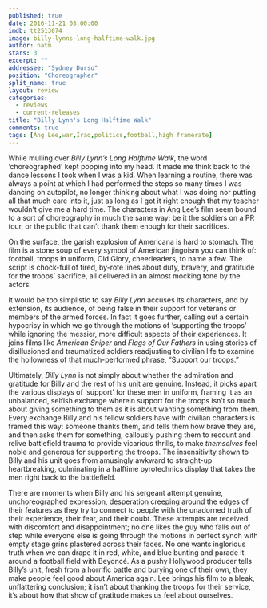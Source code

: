 ```yaml
---
published: true
date: 2016-11-21 08:00:00
imdb: tt2513074
image: billy-lynns-long-halftime-walk.jpg
author: natm
stars: 3
excerpt: ""
addressee: "Sydney Durso"
position: "Choreographer"
split_name: true
layout: review
categories: 
  - reviews
  - current-releases
title: "Billy Lynn's Long Halftime Walk"
comments: true
tags: [Ang Lee,war,Iraq,politics,football,high framerate]
---
```

While mulling over _Billy Lynn’s Long Halftime Walk_, the word ‘choreographed’ kept popping into my head. It made me think back to the dance lessons I took when I was a kid. When learning a routine, there was always a point at which I had performed the steps so many times I was dancing on autopilot, no longer thinking about what I was doing nor putting all that much care into it, just as long as I got it right enough that my teacher wouldn’t give me a hard time. The characters in Ang Lee’s film seem bound to a sort of choreography in much the same way; be it the soldiers on a PR tour, or the public that can’t thank them enough for their sacrifices. 

On the surface, the garish explosion of Americana is hard to stomach. The film is a stone soup of every symbol of American jingoism you can think of: football, troops in uniform, Old Glory, cheerleaders, to name a few. The script is chock-full of tired, by-rote lines about duty, bravery, and gratitude for the troops’ sacrifice, all delivered in an almost mocking tone by the actors. 

It would be too simplistic to say _Billy Lynn_ accuses its characters, and by extension, its audience, of being false in their support for veterans or members of the armed forces. In fact it goes further, calling out a certain hypocrisy in which we go through the motions of ‘supporting the troops’ while ignoring the messier, more difficult aspects of their experiences. It joins films like _American Sniper_ and _Flags of Our Fathers_ in using stories of disillusioned and traumatized soldiers readjusting to civilian life to examine the hollowness of that much-performed phrase, “Support our troops.” 

Ultimately, _Billy Lynn_ is not simply about whether the admiration and gratitude for Billy and the rest of his unit are genuine. Instead, it picks apart the various displays of ‘support’ for these men in uniform, framing it as an unbalanced, selfish exchange wherein support for the troops isn’t so much about giving something to them as it is about wanting something from them. Every exchange Billy and his fellow soldiers have with civilian characters is framed this way: someone thanks them, and tells them how brave they are, and then asks them for something, callously pushing them to recount and relive battlefield trauma to provide vicarious thrills, to make _themselves_ feel noble and generous for supporting the troops. The insensitivity shown to Billy and his unit goes from amusingly awkward to straight-up heartbreaking, culminating in a halftime pyrotechnics display that takes the men right back to the battlefield. 

There are moments when Billy and his sergeant attempt genuine, unchoreographed expression, desperation creeping around the edges of their features as they try to connect to people with the unadorned truth of their experience, their fear, and their doubt. These attempts are received with discomfort and disappointment; no one likes the guy who falls out of step while everyone else is going through the motions in perfect synch with empty stage grins plastered across their faces. No one wants inglorious truth when we can drape it in red, white, and blue bunting and parade it around a football field with Beyoncé. As a pushy Hollywood producer tells Billy’s unit, fresh from a horrific battle and burying one of their own, they make people feel good about America again. Lee brings his film to a bleak, unflattering conclusion; it isn’t about thanking the troops for their service, it’s about how that show of gratitude makes us feel about ourselves. 